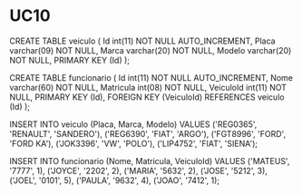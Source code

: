 # UC10

CREATE TABLE veiculo (
Id int(11) NOT NULL AUTO_INCREMENT,
Placa varchar(09) NOT NULL,
Marca varchar(20) NOT NULL,
Modelo varchar(20) NOT NULL,
PRIMARY KEY (Id)
);

CREATE TABLE funcionario (
Id int(11) NOT NULL AUTO_INCREMENT,
Nome varchar(60) NOT NULL,
Matricula int(08) NOT NULL,
VeiculoId int(11) NOT NULL,
PRIMARY KEY (Id),
FOREIGN KEY (VeiculoId) REFERENCES veiculo (Id)
);

INSERT INTO veiculo (Placa, Marca, Modelo) VALUES
('REG0365', 'RENAULT', 'SANDERO'),
('REG6390', 'FIAT', 'ARGO'),
('FGT8996', 'FORD', 'FORD KA'),
('JOK3396', 'VW', 'POLO'),
('LIP4752', 'FIAT', 'SIENA');

INSERT INTO funcionario (Nome, Matricula, VeiculoId) VALUES
('MATEUS', '7777', 1),
('JOYCE', '2202', 2),
('MARIA', '5632', 2),
('JOSE', '5212', 3),
('JOEL', '0101', 5),
('PAULA', '9632', 4),
('JOAO', '7412', 1);
